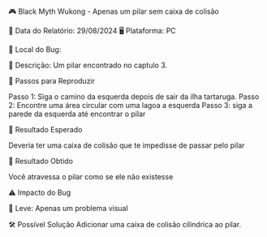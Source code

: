 🎮 Black Myth Wukong - Apenas um pilar sem caixa de colisão

📅 Data do Relatório: 29/08/2024
🖥️ Plataforma: PC 

📍 Local do Bug: 

📝 Descrição: Um pilar encontrado no captulo 3.

🔄 Passos para Reproduzir 

Passo 1: Siga o camino da esquerda depois de sair da ilha tartaruga.
Passo 2: Encontre uma área circular com uma lagoa a esquerda
Passo 3: siga a parede da esquerda até encontrar o pilar


🎯 Resultado Esperado 

Deveria ter uma caixa de colisão que te impedisse de passar pelo pilar  

🚨 Resultado Obtido 

Você atravessa o pilar como se ele não existesse 

⚠ Impacto do Bug 

🔹 Leve: Apenas um problema visual 

🛠 Possível Solução 
Adicionar uma caixa de colisão cilindrica ao pilar.


